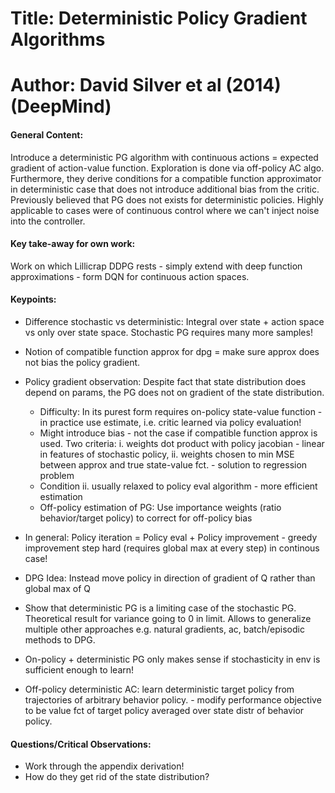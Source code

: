 # Title: Deterministic Policy Gradient Algorithms

# Author: David Silver et al (2014) (DeepMind)

#### General Content:
Introduce a deterministic PG algorithm with continuous actions = expected gradient of action-value function. Exploration is done via off-policy AC algo. Furthermore, they derive conditions for a compatible function approximator in deterministic case that does not introduce additional bias from the critic. Previously believed that PG does not exists for deterministic policies. Highly applicable to cases were of continuous control where we can't inject noise into the controller.


#### Key take-away for own work:
Work on which Lillicrap DDPG rests - simply extend with deep function approximations - form DQN for continuous action spaces.

#### Keypoints:

* Difference stochastic vs deterministic: Integral over state + action space vs only over state space. Stochastic PG requires many more samples!

* Notion of compatible function approx for dpg = make sure approx does not bias the policy gradient.

* Policy gradient observation: Despite fact that state distribution does depend on params, the PG does not on gradient of the state distribution.
    * Difficulty: In its purest form requires on-policy state-value function - in practice use estimate, i.e. critic learned via policy evaluation!
    * Might introduce bias - not the case if compatible function approx is used. Two criteria: i. weights dot product with policy jacobian - linear in features of stochastic policy, ii. weights chosen to min MSE between approx and true state-value fct. - solution to regression problem
    * Condition ii. usually relaxed to policy eval algorithm - more efficient estimation
    * Off-policy estimation of PG: Use importance weights (ratio behavior/target policy) to correct for off-policy bias

* In general: Policy iteration = Policy eval + Policy improvement - greedy improvement step hard (requires global max at every step) in continous case!

* DPG Idea: Instead move policy in direction of gradient of Q rather than global max of Q

* Show that deterministic PG is a limiting case of the stochastic PG. Theoretical result for variance going to 0 in limit. Allows to generalize multiple other approaches e.g. natural gradients, ac, batch/episodic methods to DPG.

* On-policy + deterministic PG only makes sense if stochasticity in env is sufficient enough to learn!

* Off-policy deterministic AC: learn deterministic target policy from trajectories of arbitrary behavior policy. - modify performance objective to be value fct of target policy averaged over state distr of behavior policy.

#### Questions/Critical Observations:

* Work through the appendix derivation!
* How do they get rid of the state distribution?
